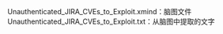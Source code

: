 Unauthenticated_JIRA_CVEs_to_Exploit.xmind：脑图文件  
Unauthenticated_JIRA_CVEs_to_Exploit.txt：从脑图中提取的文字
